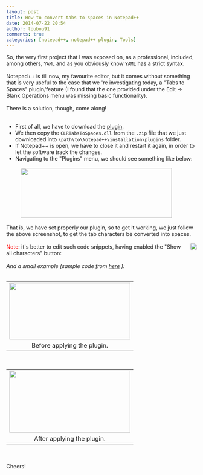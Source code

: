 ```yaml
---
layout: post
title: How to convert tabs to spaces in Notepad++
date: 2014-07-22 20:54
author: toubou91
comments: true
categories: [notepad++, notepad++ plugin, Tools]
---
```

<div dir="ltr" style="text-align:left;"><div dir="ltr" style="text-align:left;">So, the very first project that I was exposed on, as a professional, included, among others, <code>YAML</code> and as you obviously know <code>YAML</code> has a strict syntax.<br /><br />Notepad++ is till now, my favourite editor, but it comes without something that is very useful to the case that we 're investigating today, a "Tabs to Spaces" plugin/feature (I found that the one provided under the Edit -&gt; Blank Operations menu was missing basic functionality). </div><br />There is a solution, though, come  along!  <br /><div class="separator" style="clear:both;text-align:center;"><br /></div><ul><li>First of all, we have to download the <a href="http://sourceforge.net/projects/tabstospacesnpp/">plugin</a>.</li><li>We then copy the <code>CLRTabsToSpaces.dll</code> from the <code>.zip</code> file that we just downloaded into <code>\path\to\Notepad++\installation\plugins</code> folder.</li><li>If Notepad++ is open, we have to close it and restart it again, in order to let the software track the changes.</li><li>Navigating to the "Plugins" menu, we should see something like below:<br /><br /><a href="https://thodorisbais.files.wordpress.com/2014/07/2409d-screenshot.png" style="margin-left:1em;margin-right:1em;text-align:center;"><img border="0" src="https://thodorisbais.files.wordpress.com/2014/07/2409d-screenshot.png" height="132" width="400" /></a><br /></li></ul><div>That is, we have set properly our plugin, so to get it working, we just follow the above screenshot, to get the tab characters be converted into spaces.</div><div><br /></div><div><a href="https://thodorisbais.files.wordpress.com/2014/07/7335d-show_all_chars_button.png" style="clear:right;float:right;margin-bottom:1em;margin-left:1em;"><img border="0" src="https://thodorisbais.files.wordpress.com/2014/07/7335d-show_all_chars_button.png" /></a><span style="color:red;">Note</span>: it's better to edit such code snippets, having enabled the "Show all characters" button: </div><div><br /></div><div><i>And a small example (sample code from <a href="http://www.liquibase.org/documentation/yaml_format.html" target="_blank">here</a> ):</i></div><div><i><br /></i></div><table align="center" cellpadding="0" cellspacing="0" class="tr-caption-container" style="margin-left:auto;margin-right:auto;text-align:center;"><tbody><tr><td style="text-align:center;"><a href="https://thodorisbais.files.wordpress.com/2014/07/256ea-before.png" style="margin-left:auto;margin-right:auto;"><img border="0" src="https://thodorisbais.files.wordpress.com/2014/07/256ea-before.png" height="150" width="320" /></a></td></tr><tr><td class="tr-caption" style="text-align:center;">Before applying the plugin.</td></tr></tbody></table><div><i><br /></i></div><table align="center" cellpadding="0" cellspacing="0" class="tr-caption-container" style="margin-left:auto;margin-right:auto;text-align:center;"><tbody><tr><td style="text-align:center;"><a href="https://thodorisbais.files.wordpress.com/2014/07/ad97c-after.png" style="margin-left:auto;margin-right:auto;"><img border="0" src="https://thodorisbais.files.wordpress.com/2014/07/ad97c-after.png" height="164" width="320" /></a></td></tr><tr><td class="tr-caption" style="text-align:center;">After applying the plugin.</td></tr></tbody></table><div><i><br /></i></div><div><i><br /></i></div><div>Cheers!</div><div><br /></div><div><br /></div></div>
